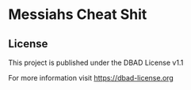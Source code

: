 # Messiahs Cheat Shit

## License

This project is published under the DBAD License v1.1

For more information visit https://dbad-license.org

